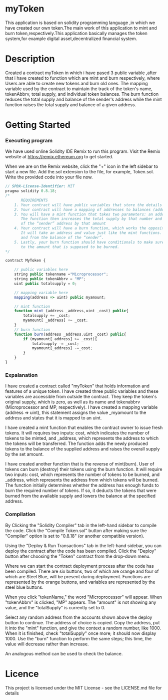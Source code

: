 
# myToken
This application is based on solidity programming language ,in which we have created our own token.The main work of this application to mint and burn token,respectively.This application basically manages the token system,for example digital asset,decentralized financial system. 

# Description
Created a contract myToken in which  i have pased 3 public variable ,after that i have created to function which are mint and burn  respectively, where Users are able to create new tokens and burn old ones. The mapping variable used by the contract to maintain the track of the token's name, tokenAbbrv, total supply, and individual token balances. The burn function reduces the total supply and balance of the sender's address while the mint function raises the total supply and balance of a given address.

# Getting Started
### Executing program
We have used online Solidity IDE Remix to run this program. Visit the Remix website at https://remix.ethereum.org to get started.

When we are on the Remix website, click the "+" icon in the left sidebar to start a new file. 
Add the.sol extension to the file, for example, Token.sol. Write the provided code into your file now.
```javascript
// SPDX-License-Identifier: MIT
pragma solidity 0.8.18;
/*
       REQUIREMENTS
    1. Your contract will have public variables that store the details about your coin (Token Name, Token Abbrv., Total Supply)
    2. Your contract will have a mapping of addresses to balances (address => uint)
    3. You will have a mint function that takes two parameters: an address and a value. 
       The function then increases the total supply by that number and increases the balance 
       of the “sender” address by that amount
    4. Your contract will have a burn function, which works the opposite of the mint function, as it will destroy tokens. 
       It will take an address and value just like the mint functions. It will then deduct the value from the total supply 
       and from the balance of the “sender”.
    5. Lastly, your burn function should have conditionals to make sure the balance of "sender" is greater than or equal 
       to the amount that is supposed to be burned.
*/

contract MyToken {

    // public variables here
    string public tokenname ="Microprocessor";
    string public tokenAbbrv = "MP";
    uint public totalsupply = 0;

    // mapping variable here
    mapping(address => uint) public myamount;

    // mint function
    function mint (address _address,uint _cost) public{
        totalsupply += _cost;
        myamount[ _address] += _cost;
    } 
    // burn function
    function burn(address _address,uint _cost) public{
        if (myamount[_address] >= _cost){
            totalsupply -= _cost;
            myamount[_address] -=_cost;
        }
    }
}
```
### Expalanation
I have created a contract called "myToken" that holds  information and features of a unique token. I have created three public variables and these variables are accessible from outside the contract. They keep the token's original supply, which is zero, as well as its name and tokenabbrv (Microprocessor and MP, respectively). 
I have created a mapping variable (address => uint), this statement assigns the value _myamount to the address and states that it is mapped to an uint.

I have created a mint function that enables the contract owner to issue fresh tokens. It will requires two inputs: cost, which indicates the number of tokens to be minted, and _address, which represents the address to which the tokens will be transferred. The function adds the newly produced tokens to the balance of the supplied address and raises the overall supply by the set amount. 

I have created another function that is the reverse of mint(burn). User of tokens can burn (destroy) their tokens using the burn function. It will require two inputs: cost, which represents the number of tokens to be burned, and _address, which represents the address from which tokens will be burned. The function initially determines whether the address has enough funds to burn the required number of tokens. If so, it deducts the tokens that were burned from the available supply and lowers the balance at the specified address.

### Compilation
By Clicking  the "Solidity Compiler" tab in the left-hand sidebar to compile the code. Click the "Compile Token.sol" button after making sure the "Compiler" option is set to "0.8.18" (or another compatible version).

Using the "Deploy & Run Transactions" tab in the left-hand sidebar, you can deploy the contract after the code has been compiled. Click the "Deploy" button after choosing the "Token" contract from the drop-down menu.

Where we can start the contract deployment process after the code has been compiled. There are six buttons, two of which are orange and four of which are Steel Blue, will be present during deployment. Functions are represented by the orange buttons, and variables are represented by the steel blue buttons.

When you click "tokenName," the word "Microprocessor" will appear. When "tokenAbbrv" is clicked, "MP" appears. The "amount" is not showing any value, and the "totalSupply" is currently set to 0.

Select any random address from the accounts shown above the deploy button to continue. The address of choice is copied.
Copy the address, put it into the "mint" function, and give the context a random number, like 1000. When it is finished, check "totalSupply" once more; it should now display 1000. Use the "burn" function to perform the same steps; this time, the value will decrease rather than increase.

An analogous method can be used to check the balance.

# Licence
This project is licensed under the MIT License - see the LICENSE.md file for details



